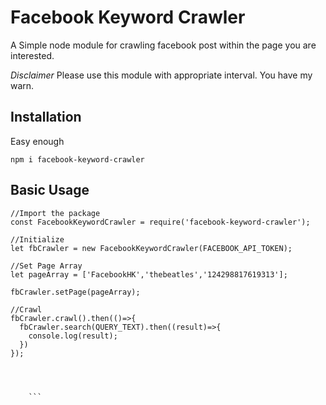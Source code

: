Facebook Keyword Crawler
====================
A Simple node module for crawling facebook post within the page you are interested.

*Disclaimer*
Please use this module with appropriate interval.  You have my warn.  

Installation
--------------------

Easy enough
```
npm i facebook-keyword-crawler
```

Basic Usage
-------------------


```
//Import the package
const FacebookKeywordCrawler = require('facebook-keyword-crawler');

//Initialize
let fbCrawler = new FacebookKeywordCrawler(FACEBOOK_API_TOKEN);

//Set Page Array 
let pageArray = ['FacebookHK','thebeatles','124298817619313'];

fbCrawler.setPage(pageArray);

//Crawl
fbCrawler.crawl().then(()=>{
  fbCrawler.search(QUERY_TEXT).then((result)=>{
    console.log(result);
  })
});




    ```


